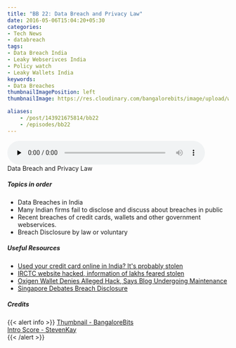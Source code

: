 ```yaml
---
title: "BB 22: Data Breach and Privacy Law"
date: 2016-05-06T15:04:20+05:30
categories:
- Tech News
- databreach
tags:
- Data Breach India
- Leaky Webserivces India
- Policy watch
- Leaky Wallets India
keywords:
- Data Breaches
thumbnailImagePosition: left
thumbnailImage: https://res.cloudinary.com/bangalorebits/image/upload/w_600,h_600,c_fill,r_50/v1517410298/bb-episode-assets/bb-generic-thumbnail.png

aliases:
    - /post/143921675814/bb22
    - /episodes/bb22
---
```

<audio controls="controls" controls style="width: 450px;" preload="none" id="audio_player"><source  src='https://bangalorebits.s3.amazonaws.com/2016/BB_EP22_2016-19.mp3' type="audio/mp3">  </audio>
<BR>
Data Breach and Privacy Law
<!--more-->
##### Topics in order
- Data Breaches in India
- Many Indian firms fail to disclose and discuss about breaches in public
- Recent breaches of credit cards, wallets and other government webservices.
- Breach Disclosure by law or voluntary


##### Useful Resources
*   [Used your credit card online in India? It's probably stolen](https://fallible.co/blog//2016/03/30/payment-gateway-hacked-credit-card-leaked/)
*  [IRCTC website hacked, information of lakhs feared stolen](http://timesofindia.indiatimes.com/tech/tech-news/IRCTC-website-hacked-information-of-lakhs-feared-stolen/articleshow/52116516.cms?)
*   [Oxigen Wallet Denies Alleged Hack, Says Blog Undergoing Maintenance](http://gadgets.ndtv.com/internet/news/oxigen-wallet-denies-alleged-hack-says-blog-undergoing-maintenance-749323)
*   [Singapore Debates Breach Disclosure](http://www.inforisktoday.in/singapore-debates-breach-disclosure-a-8512)
##### Credits

{{< alert info  >}}
  [Thumbnail - BangaloreBits](https://bangalorebits.in) <BR>
  [Intro Score - StevenKay](https://plus.google.com/+StevenKay_Detachment)<BR>
{{< /alert >}}
